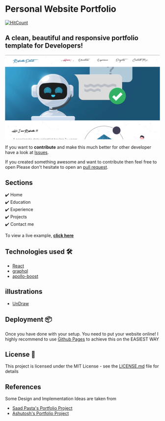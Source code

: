 # Personal Website Portfolio  

[![HitCount](http://hits.dwyl.com/rushabh31/rushabh31githubio.svg)](http://hits.dwyl.com/rushabh31/rushabh31githubio)


## A clean, beautiful and responsive portfolio template for Developers!


<p align="center">
  <kbd>
  	<a href="https://ashutosh1919.github.io" target="_blank">
		<img src="images/front.PNG"></img>
	</a>
  </kbd>
</p>


If you want to **contribute** and make this much better for other developer have a look at [Issues](https://github.com/rushabh31/rushabh31.github.io/issues).


If you created something awesome and want to contribute then feel free to open Please don't hesitate to open an [pull request](https://github.com/rushabh31/rushabh31.github.io/pulls).


## Sections
✔️ Home \
✔️ Education \
✔️ Experience\
✔️ Projects \
✔️ Contact me

To view a live example, **[click here](https://rushabh.info/)**

## Technologies used 🛠️

- [React](https://reactjs.org/)
- [graphql](https://graphql.org/)
- [apollo-boost](https://www.apollographql.com/docs/react/get-started/)

## illustrations
- [UnDraw](https://undraw.co/illustrations)

## Deployment 📦
Once you have done with your setup. You need to put your website online!
I highly recommend to use [Github Pages](https://create-react-app.dev/docs/deployment/#github-pages) to achieve this on the EASIEST WAY



## License 📄

This project is licensed under the MIT License - see the [LICENSE.md](./LICENSE) file for details


## References  

Some Design and Implementation Ideas are taken from 
- [Saad Pasta's Portfolio Project](https://github.com/saadpasta/developerFolio)
- [Ashutosh's Portfolio Project](https://github.com/ashutosh1919/masterPortfolio)
